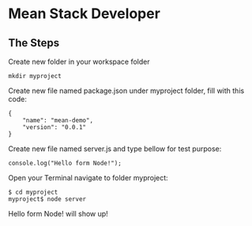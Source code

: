 # Mean Stack Developer

## The Steps

Create new folder in your workspace folder

	mkdir myproject

Create new file named package.json under myproject folder, fill with this code:

	{
		"name": "mean-demo",
		"version": "0.0.1"
	}

Create new file named server.js and type bellow for test purpose:

	console.log("Hello form Node!");

Open your Terminal	navigate to folder myproject:

	$ cd myproject
	myproject$ node server

Hello form Node! will show up!

	 	